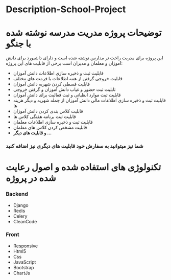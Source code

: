 # Description-School-Project
# توضیحات پروژه مدریت مدرسه نوشته شده با جنگو 


این پروژه برای مدریت راحت تر مدارس نوشته شده است و دارای داشبورد برای دانش آموزان و معلمان و مدیران است برخی از قابلیت های این پروژه:

- قابلیت ثبت و ذخیره سازی اطلاعات دانش آموزان
- قابلیت خروجی گرفتن از همه اطلاعات با فرمت های مختلف
- قابلیت قسطی کردن شهریه دانش آموزان
- ثابلیت ثبت حضور و غیاب دانش آموزان و گرفتن خروجی
- قابلیت ثبت موارد انظباتی و ثبت فعالیت برای دانش آموزان
- قابلیت ثبت و ذخیره سازی اطلاعات مالی دانش آموزان از جمله شهریه و دیگر هزینه ها
- قابلیت کلاس بندی کردن دانش آموزان
- قابلیت ثبت برنامه هفتگی کلاس ها 
- قابلیت ثبت و ذخیره سازی اطلاعات معلمان
- قابلیت مشخص کردن کلاس های معلمان
- **و قابلیت های دیگر ...**

### شما نیز میتوانید به سفارش خود قابلیت های دیگری نیز اضافه کنید

# تکنولوژی های استفاده شده و اصول رعایت شده در پروژه 
### Backend
- Django 
- Redis
- Celery
- CleanCode

### Front
- Responsive
- Html5
- Css
- JavaScript
- Bootstrap
- ChartJs
